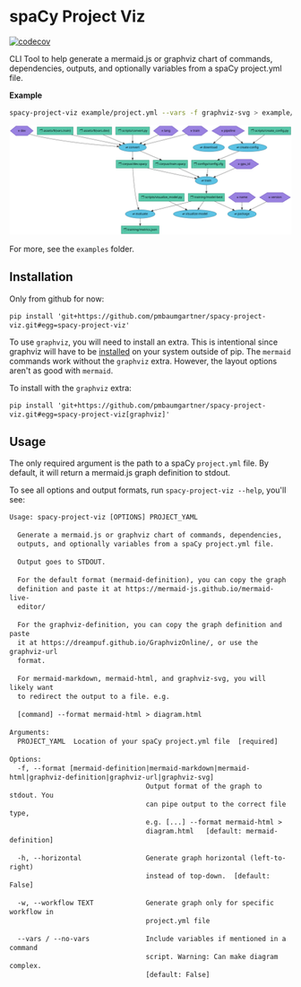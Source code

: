 # spaCy Project Viz

[![codecov](https://codecov.io/gh/pmbaumgartner/spacy-project-viz/branch/main/graph/badge.svg?token=413Q1GHHOM)](https://codecov.io/gh/pmbaumgartner/spacy-project-viz)

CLI Tool to help generate a mermaid.js or graphviz chart of commands, dependencies, outputs, and optionally variables from a spaCy project.yml file.

**Example**

```bash
spacy-project-viz example/project.yml --vars -f graphviz-svg > example/graphviz.svg
```

![spacy project.yml viz](example/graphviz.svg)

For more, see the `examples` folder.

## Installation

Only from github for now:

```
pip install 'git+https://github.com/pmbaumgartner/spacy-project-viz.git#egg=spacy-project-viz'
```

To use `graphviz`, you will need to install an extra. This is intentional since graphviz will have to be [installed](https://www.graphviz.org/download/) on your system outside of pip. The `mermaid` commands work without the `graphviz` extra. However, the layout options aren't as good with `mermaid`.

To install with the `graphviz` extra:

```
pip install 'git+https://github.com/pmbaumgartner/spacy-project-viz.git#egg=spacy-project-viz[graphviz]'
```

## Usage

The only required argument is the path to a spaCy `project.yml` file. By default, it will return a mermaid.js graph definition to stdout.

To see all options and output formats, run `spacy-project-viz --help`, you'll see:

```
Usage: spacy-project-viz [OPTIONS] PROJECT_YAML

  Generate a mermaid.js or graphviz chart of commands, dependencies,
  outputs, and optionally variables from a spaCy project.yml file.

  Output goes to STDOUT.

  For the default format (mermaid-definition), you can copy the graph
  definition and paste it at https://mermaid-js.github.io/mermaid-live-
  editor/

  For the graphviz-definition, you can copy the graph definition and paste
  it at https://dreampuf.github.io/GraphvizOnline/, or use the graphviz-url
  format.

  For mermaid-markdown, mermaid-html, and graphviz-svg, you will likely want
  to redirect the output to a file. e.g.

  [command] --format mermaid-html > diagram.html

Arguments:
  PROJECT_YAML  Location of your spaCy project.yml file  [required]

Options:
  -f, --format [mermaid-definition|mermaid-markdown|mermaid-html|graphviz-definition|graphviz-url|graphviz-svg]
                                  Output format of the graph to stdout. You
                                  can pipe output to the correct file type,
                                  e.g. [...] --format mermaid-html >
                                  diagram.html   [default: mermaid-definition]

  -h, --horizontal                Generate graph horizontal (left-to-right)
                                  instead of top-down.  [default: False]

  -w, --workflow TEXT             Generate graph only for specific workflow in
                                  project.yml file

  --vars / --no-vars              Include variables if mentioned in a command
                                  script. Warning: Can make diagram complex.
                                  [default: False]
```

